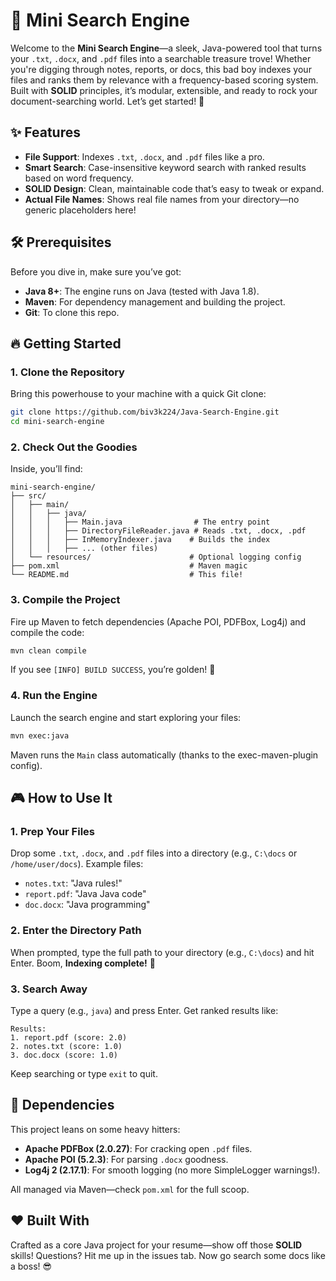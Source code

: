 # 🚀 Mini Search Engine

Welcome to the **Mini Search Engine**—a sleek, Java-powered tool that turns your `.txt`, `.docx`, and `.pdf` files into a searchable treasure trove! Whether you're digging through notes, reports, or docs, this bad boy indexes your files and ranks them by relevance with a frequency-based scoring system. Built with **SOLID** principles, it’s modular, extensible, and ready to rock your document-searching world. Let’s get started! 🎉

## ✨ Features
- **File Support**: Indexes `.txt`, `.docx`, and `.pdf` files like a pro.
- **Smart Search**: Case-insensitive keyword search with ranked results based on word frequency.
- **SOLID Design**: Clean, maintainable code that’s easy to tweak or expand.
- **Actual File Names**: Shows real file names from your directory—no generic placeholders here!

## 🛠️ Prerequisites
Before you dive in, make sure you’ve got:
- **Java 8+**: The engine runs on Java (tested with Java 1.8).
- **Maven**: For dependency management and building the project.
- **Git**: To clone this repo.

## 🔥 Getting Started
### 1. Clone the Repository
Bring this powerhouse to your machine with a quick Git clone:
```bash
git clone https://github.com/biv3k224/Java-Search-Engine.git
cd mini-search-engine
```

### 2. Check Out the Goodies
Inside, you’ll find:
```plaintext
mini-search-engine/
├── src/
│   ├── main/
│   │   ├── java/
│   │   │   ├── Main.java                # The entry point
│   │   │   ├── DirectoryFileReader.java # Reads .txt, .docx, .pdf
│   │   │   ├── InMemoryIndexer.java    # Builds the index
│   │   │   ├── ... (other files)
│   └── resources/                      # Optional logging config
├── pom.xml                             # Maven magic
└── README.md                           # This file!
```

### 3. Compile the Project
Fire up Maven to fetch dependencies (Apache POI, PDFBox, Log4j) and compile the code:
```bash
mvn clean compile
```
If you see `[INFO] BUILD SUCCESS`, you’re golden! 🌟

### 4. Run the Engine
Launch the search engine and start exploring your files:
```bash
mvn exec:java
```
Maven runs the `Main` class automatically (thanks to the exec-maven-plugin config).

## 🎮 How to Use It
### 1. Prep Your Files
Drop some `.txt`, `.docx`, and `.pdf` files into a directory (e.g., `C:\docs` or `/home/user/docs`).
Example files:
- `notes.txt`: "Java rules!"
- `report.pdf`: "Java Java code"
- `doc.docx`: "Java programming"

### 2. Enter the Directory Path
When prompted, type the full path to your directory (e.g., `C:\docs`) and hit Enter.
Boom, **Indexing complete!** 🚀

### 3. Search Away
Type a query (e.g., `java`) and press Enter.
Get ranked results like:
```plaintext
Results:
1. report.pdf (score: 2.0)
2. notes.txt (score: 1.0)
3. doc.docx (score: 1.0)
```
Keep searching or type `exit` to quit.

## 🧰 Dependencies
This project leans on some heavy hitters:
- **Apache PDFBox (2.0.27)**: For cracking open `.pdf` files.
- **Apache POI (5.2.3)**: For parsing `.docx` goodness.
- **Log4j 2 (2.17.1)**: For smooth logging (no more SimpleLogger warnings!).

All managed via Maven—check `pom.xml` for the full scoop.


## ❤️ Built With
Crafted as a core Java project for your resume—show off those **SOLID** skills! Questions? Hit me up in the issues tab. Now go search some docs like a boss! 😎
